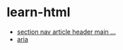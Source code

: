 # learn-html
- [section nav article header main ...](https://habrahabr.ru/post/214407/)
- [aria](https://alistapart.com/article/aria-and-progressive-enhancement/)
